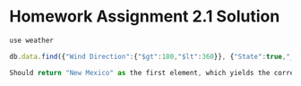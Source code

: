 # Homework Assignment 2.1 Solution

```javascript
use weather
```

```javascript
db.data.find({"Wind Direction":{"$gt":180,"$lt":360}}, {"State":true,"_id":false}).sort({"Temperature":1})
```

```javascript
Should return "New Mexico" as the first element, which yields the correct answer
```